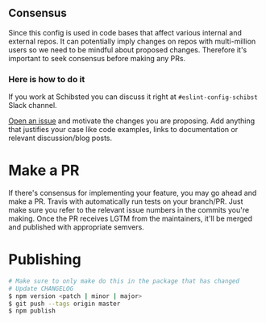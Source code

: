 ## Consensus

Since this config is used in code bases that affect various internal and external repos.
It can potentially imply changes on repos with multi-million users so we need to be mindful
about proposed changes. Therefore it's important to seek consensus before making any PRs.

### Here is how to do it

If you work at Schibsted you can discuss it right at `#eslint-config-schibst` Slack channel.

[Open an issue](https://github.com/schibsted/eslint-config-schibsted/issues/new) and motivate the
changes you are proposing. Add anything that justifies your case like code examples, links to
documentation or relevant discussion/blog posts.

# Make a PR

If there's consensus for implementing your feature, you may go ahead and make a PR.
Travis with automatically run tests on your branch/PR.
Just make sure you refer to the relevant issue numbers in the commits you're making.
Once the PR receives LGTM from the maintainers, it'll be merged and published with appropriate
semvers.

# Publishing

```bash
# Make sure to only make do this in the package that has changed
# Update CHANGELOG
$ npm version <patch | minor | major>
$ git push --tags origin master
$ npm publish
```
